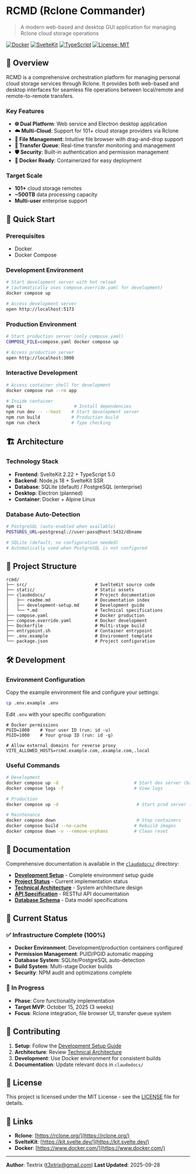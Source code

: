# RCMD (Rclone Commander)

> A modern web-based and desktop GUI application for managing Rclone cloud storage operations

[![Docker](https://img.shields.io/badge/Docker-Ready-blue?logo=docker)](https://www.docker.com/)
[![SvelteKit](https://img.shields.io/badge/SvelteKit-2.22-orange?logo=svelte)](https://kit.svelte.dev/)
[![TypeScript](https://img.shields.io/badge/TypeScript-5.0-blue?logo=typescript)](https://www.typescriptlang.org/)
[![License: MIT](https://img.shields.io/badge/License-MIT-yellow.svg)](https://opensource.org/licenses/MIT)

## 🎯 Overview

RCMD is a comprehensive orchestration platform for managing personal cloud storage services through Rclone. It provides both web-based and desktop interfaces for seamless file operations between local/remote and remote-to-remote transfers.

### Key Features

- **🌐 Dual Platform**: Web service and Electron desktop application
- **☁️ Multi-Cloud**: Support for 101+ cloud storage providers via Rclone
- **📁 File Management**: Intuitive file browser with drag-and-drop support
- **🔄 Transfer Queue**: Real-time transfer monitoring and management
- **🛡️ Security**: Built-in authentication and permission management
- **🐳 Docker Ready**: Containerized for easy deployment

### Target Scale

- **101+** cloud storage remotes
- **~500TB** data processing capacity
- **Multi-user** enterprise support

## 🚀 Quick Start

### Prerequisites

- Docker
- Docker Compose

### Development Environment

```bash
# Start development server with hot reload
# (automatically uses compose.override.yaml for development)
docker compose up

# Access development server
open http://localhost:5173
```

### Production Environment

```bash
# Start production server (only compose.yaml)
COMPOSE_FILE=compose.yaml docker compose up

# Access production server
open http://localhost:3000
```

### Interactive Development

```bash
# Access container shell for development
docker compose run --rm app

# Inside container
npm ci                    # Install dependencies
npm run dev -- --host    # Start development server
npm run build            # Production build
npm run check            # Type checking
```

## 🏗️ Architecture

### Technology Stack

- **Frontend**: SvelteKit 2.22 + TypeScript 5.0
- **Backend**: Node.js 18 + SvelteKit SSR
- **Database**: SQLite (default) / PostgreSQL (enterprise)
- **Desktop**: Electron (planned)
- **Container**: Docker + Alpine Linux

### Database Auto-Detection

```bash
# PostgreSQL (auto-enabled when available)
POSTGRES_URL=postgresql://user:pass@host:5432/dbname

# SQLite (default, no configuration needed)
# Automatically used when PostgreSQL is not configured
```

## 📁 Project Structure

```
rcmd/
├── src/                          # SvelteKit source code
├── static/                       # Static assets
├── claudedocs/                   # Project documentation
│   ├── readme.md                 # Documentation index
│   ├── development-setup.md      # Development guide
│   └── *.md                      # Technical specifications
├── compose.yaml                  # Docker production
├── compose.override.yaml         # Docker development
├── Dockerfile                    # Multi-stage build
├── entrypoint.sh                 # Container entrypoint
├── .env.example                  # Environment template
└── package.json                  # Project configuration
```

## 🛠️ Development

### Environment Configuration

Copy the example environment file and configure your settings:

```bash
cp .env.example .env
```

Edit `.env` with your specific configuration:

```env
# Docker permissions
PUID=1000    # Your user ID (run: id -u)
PGID=1000    # Your group ID (run: id -g)

# Allow external domains for reverse proxy
VITE_ALLOWED_HOSTS=rcmd.example.com,.example.com,.local
```

### Useful Commands

```bash
# Development
docker compose up -d                             # Start dev server (background)
docker compose logs -f                           # View logs

# Production
docker compose up -d                              # Start prod server (background)

# Maintenance
docker compose down                               # Stop containers
docker compose build --no-cache                  # Rebuild images
docker compose down -v --remove-orphans          # Clean reset
```

## 📖 Documentation

Comprehensive documentation is available in the [`claudedocs/`](./claudedocs/) directory:

- **[Development Setup](./claudedocs/development-setup.md)** - Complete environment setup guide
- **[Project Status](./claudedocs/project-current-status.md)** - Current implementation status
- **[Technical Architecture](./claudedocs/technical-architecture-design.md)** - System architecture design
- **[API Specification](./claudedocs/api-specification.md)** - RESTful API documentation
- **[Database Schema](./claudedocs/database-schema-data-model.md)** - Data model specifications

## 🔄 Current Status

### ✅ Infrastructure Complete (100%)

- **Docker Environment**: Development/production containers configured
- **Permission Management**: PUID/PGID automatic mapping
- **Database System**: SQLite/PostgreSQL auto-detection
- **Build System**: Multi-stage Docker builds
- **Security**: NPM audit and optimizations complete

### 🚧 In Progress

- **Phase**: Core functionality implementation
- **Target MVP**: October 15, 2025 (3 weeks)
- **Focus**: Rclone integration, file browser UI, transfer queue system

## 🤝 Contributing

1. **Setup**: Follow the [Development Setup Guide](./claudedocs/development-setup.md)
2. **Architecture**: Review [Technical Architecture](./claudedocs/technical-architecture-design.md)
3. **Development**: Use Docker environment for consistent builds
4. **Documentation**: Update relevant docs in `claudedocs/`

## 📝 License

This project is licensed under the MIT License - see the [LICENSE](LICENSE) file for details.

## 🔗 Links

- **Rclone**: [https://rclone.org/](https://rclone.org/)
- **SvelteKit**: [https://kit.svelte.dev/](https://kit.svelte.dev/)
- **Docker**: [https://www.docker.com/](https://www.docker.com/)

---

**Author**: Textrix (t3xtrix@gmail.com)
**Last Updated**: 2025-09-28